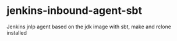 # jenkins-inbound-agent-sbt
Jenkins jnlp agent based on the jdk image with sbt, make and rclone installed
